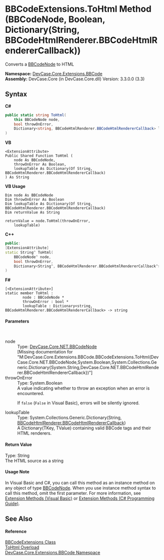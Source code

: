 # BBCodeExtensions.ToHtml Method (BBCodeNode, Boolean, Dictionary(String, BBCodeHtmlRenderer.BBCodeHtmlRendererCallback))
 

Converts a <a href="T_DevCase_Core_NET_BBCodeNode">BBCodeNode</a> to HTML

**Namespace:**&nbsp;<a href="N_DevCase_Core_Extensions_BBCode">DevCase.Core.Extensions.BBCode</a><br />**Assembly:**&nbsp;DevCase.Core (in DevCase.Core.dll) Version: 3.3.0.0 (3.3)

## Syntax

**C#**<br />
``` C#
public static string ToHtml(
	this BBCodeNode node,
	bool throwOnError,
	Dictionary<string, BBCodeHtmlRenderer.BBCodeHtmlRendererCallback> lookupTable
)
```

**VB**<br />
``` VB
<ExtensionAttribute>
Public Shared Function ToHtml ( 
	node As BBCodeNode,
	throwOnError As Boolean,
	lookupTable As Dictionary(Of String, BBCodeHtmlRenderer.BBCodeHtmlRendererCallback)
) As String
```

**VB Usage**<br />
``` VB Usage
Dim node As BBCodeNode
Dim throwOnError As Boolean
Dim lookupTable As Dictionary(Of String, BBCodeHtmlRenderer.BBCodeHtmlRendererCallback)
Dim returnValue As String

returnValue = node.ToHtml(throwOnError, 
	lookupTable)
```

**C++**<br />
``` C++
public:
[ExtensionAttribute]
static String^ ToHtml(
	BBCodeNode^ node, 
	bool throwOnError, 
	Dictionary<String^, BBCodeHtmlRenderer.BBCodeHtmlRendererCallback^>^ lookupTable
)
```

**F#**<br />
``` F#
[<ExtensionAttribute>]
static member ToHtml : 
        node : BBCodeNode * 
        throwOnError : bool * 
        lookupTable : Dictionary<string, BBCodeHtmlRenderer.BBCodeHtmlRendererCallback> -> string 

```


#### Parameters
&nbsp;<dl><dt>node</dt><dd>Type: <a href="T_DevCase_Core_NET_BBCodeNode">DevCase.Core.NET.BBCodeNode</a><br />\[Missing <param name="node"/> documentation for "M:DevCase.Core.Extensions.BBCode.BBCodeExtensions.ToHtml(DevCase.Core.NET.BBCodeNode,System.Boolean,System.Collections.Generic.Dictionary{System.String,DevCase.Core.NET.BBCodeHtmlRenderer.BBCodeHtmlRendererCallback})"\]</dd><dt>throwOnError</dt><dd>Type: System.Boolean<br />A value indicating whether to throw an exception when an error is encountered. 

 If `false` (`False` in Visual Basic), errors will be silently ignored.</dd><dt>lookupTable</dt><dd>Type: System.Collections.Generic.Dictionary(String, <a href="T_DevCase_Core_NET_BBCodeHtmlRenderer_BBCodeHtmlRendererCallback">BBCodeHtmlRenderer.BBCodeHtmlRendererCallback</a>)<br />A Dictionary(TKey, TValue) containing valid BBCode tags and their HTML renderers.</dd></dl>

#### Return Value
Type: String<br />The HTML source as a string

#### Usage Note
In Visual Basic and C#, you can call this method as an instance method on any object of type <a href="T_DevCase_Core_NET_BBCodeNode">BBCodeNode</a>. When you use instance method syntax to call this method, omit the first parameter. For more information, see <a href="https://docs.microsoft.com/dotnet/visual-basic/programming-guide/language-features/procedures/extension-methods">Extension Methods (Visual Basic)</a> or <a href="https://docs.microsoft.com/dotnet/csharp/programming-guide/classes-and-structs/extension-methods">Extension Methods (C# Programming Guide)</a>.

## See Also


#### Reference
<a href="T_DevCase_Core_Extensions_BBCode_BBCodeExtensions">BBCodeExtensions Class</a><br /><a href="Overload_DevCase_Core_Extensions_BBCode_BBCodeExtensions_ToHtml">ToHtml Overload</a><br /><a href="N_DevCase_Core_Extensions_BBCode">DevCase.Core.Extensions.BBCode Namespace</a><br />
